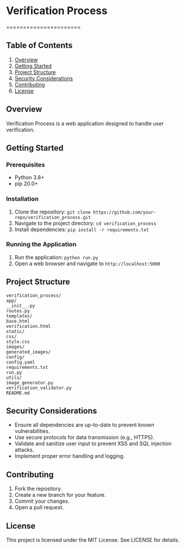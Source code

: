 # Verification Process
======================

## Table of Contents
1. [Overview](#overview)
2. [Getting Started](#getting-started)
3. [Project Structure](#project-structure)
4. [Security Considerations](#security-considerations)
5. [Contributing](#contributing)
6. [License](#license)

## Overview
Verification Process is a web application designed to handle user verification.

## Getting Started
### Prerequisites
- Python 3.8+
- pip 20.0+

### Installation
1. Clone the repository: `git clone https://github.com/your-repo/verification_process.git`
2. Navigate to the project directory: `cd verification_process`
3. Install dependencies: `pip install -r requirements.txt`

### Running the Application
1. Run the application: `python run.py`
2. Open a web browser and navigate to `http://localhost:5000`

## Project Structure
```
verification_process/
app/
__init__.py
routes.py
templates/
base.html
verification.html
static/
css/
style.css
images/
generated_images/
config/
config.yaml
requirements.txt
run.py
utils/
image_generator.py
verification_validator.py
README.md
```

## Security Considerations
- Ensure all dependencies are up-to-date to prevent known vulnerabilities.
- Use secure protocols for data transmission (e.g., HTTPS).
- Validate and sanitize user input to prevent XSS and SQL injection attacks.
- Implement proper error handling and logging.

## Contributing
1. Fork the repository.
2. Create a new branch for your feature.
3. Commit your changes.
4. Open a pull request.

## License
This project is licensed under the MIT License. See LICENSE for details.